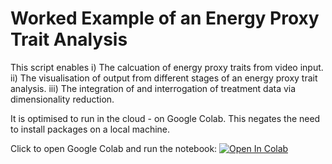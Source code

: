 # Worked Example of an Energy Proxy Trait Analysis

This script enables 
i) The calcuation of energy proxy traits from video input.
ii) The visualisation of output from different stages of an energy proxy trait analysis.
iii) The integration of and interrogation of treatment data via dimensionality reduction.

It is optimised to run in the cloud - on Google Colab. This negates the need to install packages on a local machine.

Click to open Google Colab and run the notebook: [![Open In Colab](https://colab.research.google.com/assets/colab-badge.svg)](https://colab.research.google.com/github/EmbryoPhenomics/embryocv_ept_examples/blob/main/ept_example.py)

